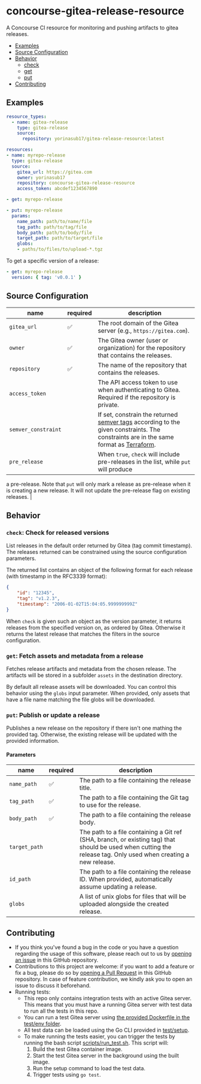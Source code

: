 # concourse-gitea-release-resource

A Concourse CI resource for monitoring and pushing artifacts to gitea releases.

- [Examples](#examples)
- [Source Configuration](#source-configuration)
- [Behavior](#behavior)
    - [check](#check-check-for-released-versions)
    - [get](#get-fetch-assets-and-metadata-from-a-release)
    - [put](#put-publish-or-update-a-release)
- [Contributing](#contributing)


## Examples

``` yaml
resource_types:
  - name: gitea-release
    type: gitea-release
    source:
      repository: yorinasub17/gitea-release-resource:latest

resources:
- name: myrepo-release
  type: gitea-release
  source:
    gitea_url: https://gitea.com
    owner: yorinasub17
    repository: concourse-gitea-release-resource
    access_token: abcdef1234567890
```

``` yaml
- get: myrepo-release
```

``` yaml
- put: myrepo-release
  params:
    name_path: path/to/name/file
    tag_path: path/to/tag/file
    body_path: path/to/body/file
    target_path: path/to/target/file
    globs:
    - paths/to/files/to/upload-*.tgz
```

To get a specific version of a release:

``` yaml
- get: myrepo-release
  version: { tag: 'v0.0.1' }
```

## Source Configuration

| name                | required | description                                                                                                                                                                                                                     |
|---------------------|----------|---------------------------------------------------------------------------------------------------------------------------------------------------------------------------------------------------------------------------------|
| `gitea_url`         | ✅       | The root domain of the Gitea server (e.g., `https://gitea.com`).                                                                                                                                                                |
| `owner`             | ✅       | The Gitea owner (user or organization) for the repository that contains the releases.                                                                                                                                           |
| `repository`        | ✅       | The name of the repository that contains the releases.                                                                                                                                                                          |
| `access_token`      |          | The API access token to use when authenticating to Gitea. Required if the repository is private.                                                                                                                                |
| `semver_constraint` |          | If set, constrain the returned [semver tags](https://semver.org/) according to the given constraints. The constraints are in the same format as [Terraform](https://www.terraform.io/language/expressions/version-constraints). |
| `pre_release`       |          | When `true`, `check` will include pre-releases in the list, while `put` will produce
a pre-release. Note that `put` will only mark a release as pre-release when it is creating a new release. It will not
update the pre-release flag on existing releases. |

## Behavior

### `check`: Check for released versions

List releases in the default order returned by Gitea (tag commit timestamp). The releases returned can be constrained
using the source configuration parameters.

The returned list contains an object of the following format for each release (with timestamp in the RFC3339 format):

```json
{
    "id": "12345",
    "tag": "v1.2.3",
    "timestamp": "2006-01-02T15:04:05.999999999Z"
}
```

When `check` is given such an object as the version parameter, it returns releases from the specified version on, as
ordered by Gitea. Otherwise it returns the latest release that matches the filters in the source configuration.

### `get`: Fetch assets and metadata from a release

Fetches release artifacts and metadata from the chosen release. The artifacts will be stored in a subfolder `assets` in
the destination directory.

By default all release assets will be downloaded. You can control this behavior using the `globs` input parameter. When
provided, only assets that have a file name matching the file globs will be downloaded.

### `put`: Publish or update a release

Publishes a new release on the repository if there isn't one mathing the provided tag. Otherwise, the existing release
will be updated with the provided information.

#### Parameters

| name          | required | description                                                                                                                                                     |
|---------------|----------|-----------------------------------------------------------------------------------------------------------------------------------------------------------------|
| `name_path`   | ✅       | The path to a file containing the release title.                                                                                                                |
| `tag_path`    | ✅       | The path to a file containing the Git tag to use for the release.                                                                                               |
| `body_path`   | ✅       | The path to a file containing the release body.                                                                                                                 |
| `target_path` |          | The path to a file containing a Git ref (SHA, branch, or existing tag) that should be used when cutting the release tag. Only used when creating a new release. |
| `id_path`     |          | The path to a file containing the release ID. When provided, automatically assume updating a release.                                                           |
| `globs`       |          | A list of unix globs for files that will be uploaded alongside the created release.                                                                             |

## Contributing

* If you think you've found a bug in the code or you have a question regarding the usage of this software, please reach
  out to us by [opening an issue](https://github.com/yorinasub17/concourse-gitea-release-resource/issues) in this GitHub
  repository.
* Contributions to this project are welcome: if you want to add a feature or fix a bug, please do so by [opening a Pull
  Request](https://github.com/yorinasub17/concourse-gitea-release-resource/pulls) in this GitHub repository. In case of
  feature contribution, we kindly ask you to open an issue to discuss it beforehand.
* Running tests:
    * This repo only contains integration tests with an active Gitea server. This means that you must have a running
      Gitea server with test data to run all the tests in this repo.
    * You can run a test Gitea server using [the provided Dockerfile in the test/env folder](/test/env).
    * All test data can be loaded using the Go CLI provided in [test/setup](/test/setup).
    * To make running the tests easier, you can trigger the tests by running the bash script
      [scripts/run_test.sh](/scripts/run_test.sh). This script will:
        1. Build the test Gitea container image.
        1. Start the test Gitea server in the background using the built image.
        1. Run the setup command to load the test data.
        1. Trigger tests using `go test`.
